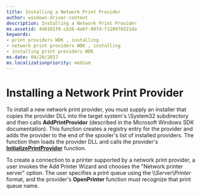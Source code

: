 ```yaml
---
title: Installing a Network Print Provider
author: windows-driver-content
description: Installing a Network Print Provider
ms.assetid: 448101f8-cb26-4a6f-807d-f110978321da
keywords:
- print providers WDK , installing
- network print providers WDK , installing
- installing print providers WDK
ms.date: 04/20/2017
ms.localizationpriority: medium
---
```


# Installing a Network Print Provider





To install a new network print provider, you must supply an installer that copies the provider DLL into the target system's \\System32 subdirectory and then calls **AddPrintProvidor** (described in the Microsoft Windows SDK documentation). This function creates a registry entry for the provider and adds the provider to the end of the spooler's list of installed providers. The function then loads the provider DLL and calls the provider's [**InitializePrintProvidor**](https://msdn.microsoft.com/library/windows/hardware/ff551614) function.

To create a connection to a printer supported by a network print provider, a user invokes the Add Printer Wizard and chooses the "Network printer server" option. The user specifies a print queue using the \\\\*Server*\\*Printer* format, and the provider's **OpenPrinter** function must recognize that print queue name.

 

 




